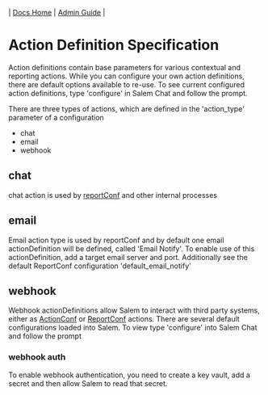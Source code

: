 | [Docs Home](../../index.md) | [Admin Guide](../adminGuide.md) |

# Action Definition Specification
Action definitions contain base parameters for various contextual and reporting actions.  While you can configure your own action definitions, there are default options available to re-use.  To see current configured action definitions, type 'configure' in Salem Chat and follow the prompt.

There are three types of actions, which are defined in the 'action_type' parameter of a configuration

- chat
- email
- webhook

## chat

chat action is used by [reportConf](/docs/confSpec/ReportConf.md) and other internal processes

## email

Email action type is used by reportConf and by default one email actionDefinition will be defined, called 'Email Notify'. To enable use of this actionDefinition, add a target email server and port. Additionally see the default ReportConf configuration 'default_email_notify'

## webhook
Webhook actionDefinitions allow Salem to interact with third party systems, either as [ActionConf](/docs/confSpec/ActionConf.md) or [ReportConf](/docs/confSpec/ReportConf.md) actions.  There are several default configurations loaded into Salem.  To view type 'configure' into Salem Chat and follow the prompt

### webhook auth
To enable webhook authentication, you need to create a key vault, add a secret and then allow Salem to read that secret.